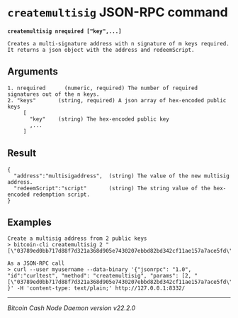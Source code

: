 `createmultisig` JSON-RPC command
=================================

**`createmultisig nrequired ["key",...]`**

```
Creates a multi-signature address with n signature of m keys required.
It returns a json object with the address and redeemScript.
```

Arguments
---------

```
1. nrequired      (numeric, required) The number of required signatures out of the n keys.
2. "keys"       (string, required) A json array of hex-encoded public keys
     [
       "key"    (string) The hex-encoded public key
       ,...
     ]
```

Result
------

```
{
  "address":"multisigaddress",  (string) The value of the new multisig address.
  "redeemScript":"script"       (string) The string value of the hex-encoded redemption script.
}
```

Examples
--------

```
Create a multisig address from 2 public keys
> bitcoin-cli createmultisig 2 "[\"03789ed0bb717d88f7d321a368d905e7430207ebbd82bd342cf11ae157a7ace5fd\",\"03dbc6764b8884a92e871274b87583e6d5c2a58819473e17e107ef3f6aa5a61626\"]"

As a JSON-RPC call
> curl --user myusername --data-binary '{"jsonrpc": "1.0", "id":"curltest", "method": "createmultisig", "params": [2, "[\"03789ed0bb717d88f7d321a368d905e7430207ebbd82bd342cf11ae157a7ace5fd\",\"03dbc6764b8884a92e871274b87583e6d5c2a58819473e17e107ef3f6aa5a61626\"]"] }' -H 'content-type: text/plain;' http://127.0.0.1:8332/
```

***

*Bitcoin Cash Node Daemon version v22.2.0*
